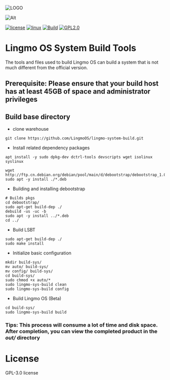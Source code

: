 ![LOGO](https://www.lingmo.org/icon/TitleWithIcon.svg)

![Alt](https://repobeats.axiom.co/api/embed/ba70e1ebf8796000775f33aaae12ac2f19f2d1f1.svg "info")

[![license](https://img.shields.io/github/license/LingmoOS/lingmo-system-build.svg)](https://github.com/LingmoOS/lingmo-system-build) [![linux](https://img.shields.io/badge/Linux-FCC624?style=&logo=linux&logoColor=black)](https://kernel.org/)  [![Build](https://github.com/LingmoOS/lingmo-system-build/actions/workflows/build.yml/badge.svg)](https://github.com/LingmoOS/lingmo-system-build/actions/workflows/build.yml) [![GPL2.0](https://badges.frapsoft.com/os/gpl/gpl.svg?v=102)](https://github.com/ellerbrock/open-source-badge/)

# Lingmo OS System Build Tools

The tools and files used to build Lingmo OS can build a system that is not much different from the official version.

## **Prerequisite**: Please ensure that your build host has at least **45GB** of space and **administrator** privileges

## Build base directory
 - clone warehouse
 ```shell
 git clone https://github.com/LingmoOS/lingmo-system-build.git
 ```
 - Install related dependency packages
 ```shell
 apt install -y sudo dpkg-dev dctrl-tools devscripts wget isolinux syslinux

 wget http://ftp.cn.debian.org/debian/pool/main/d/debootstrap/debootstrap_1.0.134_all.deb
 sudo apt -y install ./*.deb
 ```

 - Building and installing debootstrap
 ```shell
 # Builds pkgs
 cd debootstrap/ 
 sudo apt-get build-dep ./
 debuild -us -uc -b
 sudo apt -y install ../*.deb
 cd ../
 ```
 - Build LSBT
 ```shell
 sudo apt-get build-dep ./
 sudo make install
 ```

 - Initialize basic configuration
 ```shell
 mkdir build-sys/
 mv auto/ build-sys/
 mv config/ build-sys/
 cd build-sys/
 sudo chmod +x auto/*
 sudo lingmo-sys-build clean
 sudo lingmo-sys-build config
 ```
 - Build Lingmo OS (Beta)
 ```shell
 cd build-sys/
 sudo lingmo-sys-build build
 ```
### **Tips**: This process will consume a lot of time and disk space. After completion, you can view the completed product in the _out/_ directory

# License
GPL-3.0 license
